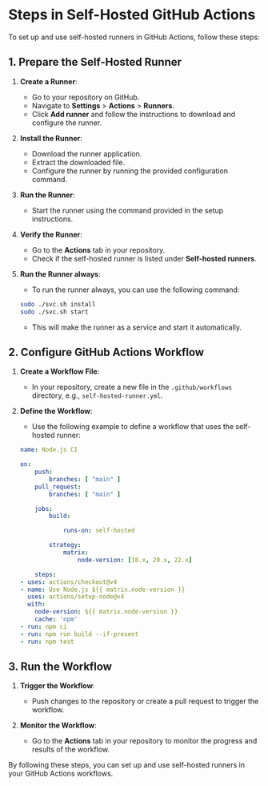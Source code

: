 # Steps in Self-Hosted GitHub Actions

To set up and use self-hosted runners in GitHub Actions, follow these steps:

## 1. Prepare the Self-Hosted Runner

1. **Create a Runner**:
    - Go to your repository on GitHub.
    - Navigate to **Settings** > **Actions** > **Runners**.
    - Click **Add runner** and follow the instructions to download and configure the runner.

2. **Install the Runner**:
    - Download the runner application.
    - Extract the downloaded file.
    - Configure the runner by running the provided configuration command.

3. **Run the Runner**:
    - Start the runner using the command provided in the setup instructions.

4. **Verify the Runner**:
    - Go to the **Actions** tab in your repository.
    - Check if the self-hosted runner is listed under **Self-hosted runners**.

5. **Run the Runner always**:
    - To run the runner always, you can use the following command:
    ```sh
    sudo ./svc.sh install
    sudo ./svc.sh start
    ```
    - This will make the runner as a service and start it automatically.

## 2. Configure GitHub Actions Workflow

1. **Create a Workflow File**:
    - In your repository, create a new file in the `.github/workflows` directory, e.g., `self-hosted-runner.yml`.

2. **Define the Workflow**:
    - Use the following example to define a workflow that uses the self-hosted runner:

    ```yaml
    name: Node.js CI

    on:
        push:
            branches: [ "main" ]
        pull_request:
            branches: [ "main" ]

        jobs:
            build:

                runs-on: self-hosted

            strategy:
                matrix:
                    node-version: [18.x, 20.x, 22.x]

        steps:
    - uses: actions/checkout@v4
    - name: Use Node.js ${{ matrix.node-version }}
      uses: actions/setup-node@v4
      with:
        node-version: ${{ matrix.node-version }}
        cache: 'npm'
    - run: npm ci
    - run: npm run build --if-present
    - run: npm test

    ```

## 3. Run the Workflow

1. **Trigger the Workflow**:
    - Push changes to the repository or create a pull request to trigger the workflow.

2. **Monitor the Workflow**:
    - Go to the **Actions** tab in your repository to monitor the progress and results of the workflow.

By following these steps, you can set up and use self-hosted runners in your GitHub Actions workflows.
